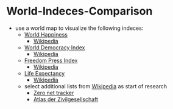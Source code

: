 # World-Indeces-Comparison

* use a world map to visualize the following indeces:
  * [World Happiness](https://worldhappiness.report/archive/)
    * [Wikipedia](https://en.wikipedia.org/wiki/World_Happiness_Report)
  * [World Democracy Index](https://www.eiu.com/n/campaigns/democracy-index-2020/)
    * [Wikipedia](https://en.wikipedia.org/wiki/Democracy_Index)
  * [Freedom Press Index](https://rsf.org/en/ranking_table)
    * [Wikipedia](https://en.wikipedia.org/wiki/Press_Freedom_Index)
  * [Life Expectancy](https://www.helpage.org/global-agewatch/population-ageing-data/)
    * [Wikipedia](https://en.wikipedia.org/wiki/List_of_countries_by_life_expectancy) 
  * select additional lists from [Wikipedia](https://en.wikipedia.org/wiki/List_of_international_rankings) as start of research
    * [Zero net tracker](https://zerotracker.net/)
    * [Atlas der Zivilgesellschaft](https://www.brot-fuer-die-welt.de/themen/atlas-der-zivilgesellschaft/)
